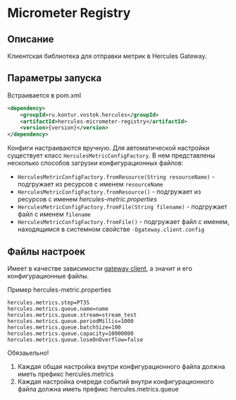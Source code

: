 # Micrometer Registry

## Описание 
Клиентская библиотека для отправки метрик в Hercules Gateway.

## Параметры запуска
Встраивается в pom.xml
```xml
<dependency>
    <groupId>ru.kontur.vostok.hercules</groupId>
    <artifactId>hercules-micrometer-registry</artifactId>
    <version>{version}</version>
</dependency>
```

Конфиги настраиваются вручную. Для автоматической настройки существует класс `HerculesMetricConfigFactory`. В нем представлены несколько способов загрузки конфигурационных файлов:
- `HerculesMetricConfigFactory.fromResource(String resourceName)` - подгружает из ресурсов с именем `resourceName`
- `HerculesMetricConfigFactory.fromResource()` - подгружает из ресурсов с именем _hercules-metric.properties_
- `HerculesMetricConfigFactory.fromFile(String filename)` - подгружает файл с именем `filename`
- `HerculesMetricConfigFactory.fromFile()` - подгружает файл с именем, находящимся в системном свойстве `-Dgateway.client.config` 

## Файлы настроек
Имеет в качестве зависимости [gateway client](https://git.skbkontur.ru/kgn/hercules/tree/master/hercules-gateway-client), а значит и его конфигурационные файлы.

Пример hercules-metric.properties
```properties
hercules.metrics.step=PT3S
hercules.metrics.queue.name=name
hercules.metrics.queue.stream=stream_test
hercules.metrics.queue.periodMillis=1000
hercules.metrics.queue.batchSize=100
hercules.metrics.queue.capacity=10000000
hercules.metrics.queue.loseOnOverflow=false
```

Обязаьельно!
1. Каждая общая настройка внутри конфигурационного файла должна иметь префикс hercules.metrics
2. Каждая настройка очереди событий внутри конфигурационного файла должна иметь префикс hercules.metrics.queue